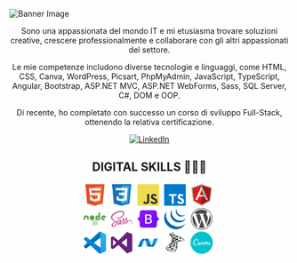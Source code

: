 ![Banner Image](https://github.com/nicole-beani/assets/blob/main/NicoleBeaniIMG.jpg)

<div align="center">
  <p>Sono una appassionata del mondo IT e mi etusiasma trovare soluzioni creative, crescere professionalmente e collaborare con gli altri appassionati del settore.  </p>
  <p>Le mie competenze includono diverse tecnologie e linguaggi, come HTML, CSS, Canva, WordPress, Picsart, PhpMyAdmin, JavaScript, TypeScript, Angular, Bootstrap, ASP.NET MVC, ASP.NET WebForms, Sass, SQL Server, C#, DOM e OOP.</p>
  <p>
    Di recente, ho completato con successo un corso di sviluppo Full-Stack, ottenendo la relativa certificazione.
  </p>
   <a href="https://www.linkedin.com/in/nicole-beani-webdeveloper/">
      <img src="https://img.shields.io/badge/LinkedIn-darkblue?style=for-the-badge&logo=linkedin&logoColor=white" alt="LinkedIn"/>
    </a>
  <h2>DIGITAL SKILLS 👩🏻‍💻</h2>
  <div>
  <img src="https://github.com/devicons/devicon/blob/master/icons/html5/html5-original.svg" title="Html5" alt="hmlt" width="40" height="40"/>&nbsp;
  <img src="https://github.com/devicons/devicon/blob/master/icons/css3/css3-original.svg" title="CSS" alt="CSS" width="40" height="40"/>&nbsp;
  <img src="https://github.com/devicons/devicon/blob/master/icons/javascript/javascript-original.svg" title="JS" alt="Js" width="40" height="40"/>&nbsp;
  <img src="https://github.com/devicons/devicon/blob/master/icons/typescript/typescript-original.svg" title="Typescript" alt="Ts" width="40" height="40"/>&nbsp;
  <img src="https://github.com/devicons/devicon/blob/master/icons/angularjs/angularjs-original.svg" title="AngularJs" alt="angularJs" width="40" height="40"/>&nbsp;
  </div>
  <div>
  <img src="https://github.com/devicons/devicon/blob/master/icons/nodejs/nodejs-plain-wordmark.svg" title="NodeJS" alt="nodeJs" width="40" height="40"/>&nbsp;
  <img src="https://github.com/devicons/devicon/blob/master/icons/sass/sass-original.svg" title="Sass" alt="sass" width="40" height="40"/>&nbsp;
  <img src="https://github.com/devicons/devicon/blob/master/icons/bootstrap/bootstrap-original.svg" title="Bootstrap" alt="bootstrap" width="40" height="40"/>&nbsp;
  <img src="https://github.com/devicons/devicon/blob/master/icons/jquery/jquery-original.svg" title="Jquery" alt="jquery" width="40" height="40"/>&nbsp;
  <img src="https://github.com/devicons/devicon/blob/master/icons/wordpress/wordpress-plain.svg" title="Wordpress" alt="wp" width="40" height="40"/>&nbsp;
  </div>
   <div>
  <img src="https://github.com/devicons/devicon/blob/master/icons/vscode/vscode-original.svg" title="VsCode" alt="VsCore" width="40" height="40"/>&nbsp;
  <img src="https://github.com/devicons/devicon/blob/master/icons/visualstudio/visualstudio-plain.svg" title="Vs" alt="Vstudio" width="40" height="40"/>&nbsp;
  <img src="https://github.com/devicons/devicon/blob/master/icons/dot-net/dot-net-original.svg" title="Dot-Net" alt="dot-net" width="40" height="40"/>&nbsp;
  <img src="https://github.com/devicons/devicon/blob/master/icons/microsoftsqlserver/microsoftsqlserver-plain.svg" title="SQL" alt="Sass" width="40" height="40"/>&nbsp;
  <img src="https://github.com/devicons/devicon/blob/master/icons/canva/canva-original.svg" title="Canva" alt="canva" width="40" height="40"/>&nbsp;
  </div>
</div>
